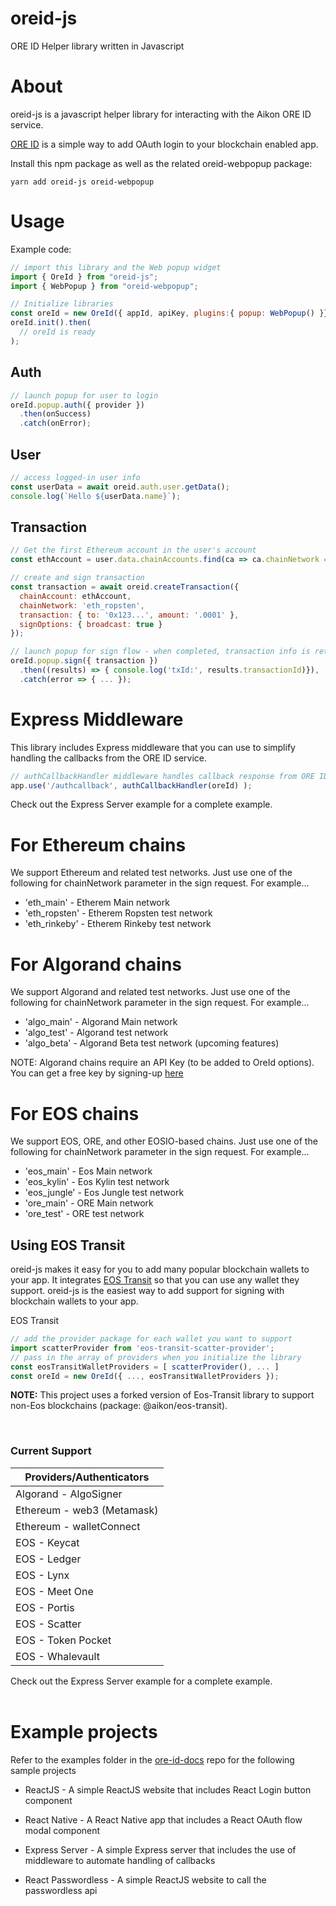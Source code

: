 # oreid-js

ORE ID Helper library written in Javascript

# About

oreid-js is a javascript helper library for interacting with the Aikon ORE ID service.

[ORE ID](https://github.com/api-market/ore-id-docs) is a simple way to add OAuth login to your blockchain enabled app.

Install this npm package as well as the related oreid-webpopup package:

```
yarn add oreid-js oreid-webpopup

```

# Usage

Example code:

```javascript
// import this library and the Web popup widget
import { OreId } from "oreid-js";
import { WebPopup } from "oreid-webpopup";
```

```javascript
// Initialize libraries
const oreId = new OreId({ appId, apiKey, plugins:{ popup: WebPopup() }});
oreId.init().then(
  // oreId is ready
);
```

## Auth
```javascript
// launch popup for user to login
oreId.popup.auth({ provider })
  .then(onSuccess)
  .catch(onError);
```
## User
```javascript
// access logged-in user info
const userData = await oreid.auth.user.getData();
console.log(`Hello ${userData.name}`);
```

## Transaction
```javascript
// Get the first Ethereum account in the user's account
const ethAccount = user.data.chainAccounts.find(ca => ca.chainNetwork === 'eth_ropsten');

// create and sign transaction
const transaction = await oreid.createTransaction({
  chainAccount: ethAccount,
  chainNetwork: 'eth_ropsten',
  transaction: { to: '0x123...', amount: '.0001' },
  signOptions: { broadcast: true }
});

// launch popup for sign flow - when completed, transaction info is returned
oreId.popup.sign({ transaction })
  .then((results) => { console.log('txId:', results.transactionId)}),
  .catch(error => { ... });

```

# Express Middleware

This library includes Express middleware that you can use to simplify handling the callbacks from the ORE ID service.

```javascript
// authCallbackHandler middleware handles callback response from ORE ID and extracts results
app.use('/authcallback', authCallbackHandler(oreId) );
```

Check out the Express Server example for a complete example.

# For Ethereum chains

We support Ethereum and related test networks. Just use one of the following for chainNetwork parameter in the sign request. For example...
  - 'eth_main' - Etherem Main network
  - 'eth_ropsten' - Etherem Ropsten test network
  - 'eth_rinkeby' - Etherem Rinkeby test network

# For Algorand chains

We support Algorand and related test networks. Just use one of the following for chainNetwork parameter in the sign request. For example...
  - 'algo_main' - Algorand Main network
  - 'algo_test' - Algorand test network
  - 'algo_beta' - Algorand Beta test network (upcoming features)

NOTE: Algorand chains require an API Key (to be added to OreId options). You can get a free key by signing-up [here](https://www.purestake.com/technology/algorand-api/)

# For EOS chains

We support EOS, ORE, and other EOSIO-based chains. Just use one of the following for chainNetwork parameter in the sign request. For example...
  - 'eos_main' - Eos Main network
  - 'eos_kylin' - Eos Kylin test network
  - 'eos_jungle' - Eos Jungle test network
  - 'ore_main' - ORE Main network
  - 'ore_test' - ORE test network

## Using EOS Transit

oreid-js makes it easy for you to add many popular blockchain wallets to your app. It integrates [EOS Transit](https://github.com/eosnewyork/eos-transit) so that you can use any wallet they support. oreid-js is the easiest way to add support for signing with blockchain wallets to your app.

EOS Transit
```javascript
// add the provider package for each wallet you want to support
import scatterProvider from 'eos-transit-scatter-provider';
// pass in the array of providers when you initialize the library
const eosTransitWalletProviders = [ scatterProvider(), ... ]
const oreId = new OreId({ ..., eosTransitWalletProviders });
```

**NOTE:** This project uses a forked version of Eos-Transit library to support non-Eos blockchains (package: @aikon/eos-transit).

<br>

### Current Support
| Providers/Authenticators   |
| -------------------------- |
| Algorand - AlgoSigner      |
| Ethereum - web3 (Metamask) |
| Ethereum - walletConnect   |
| EOS - Keycat               |
| EOS - Ledger               |
| EOS - Lynx                 |
| EOS - Meet One             |
| EOS - Portis               |
| EOS - Scatter              |
| EOS - Token Pocket         |
| EOS - Whalevault           |

Check out the Express Server example for a complete example.
<br><br>

# Example projects

Refer to the examples folder in the [ore-id-docs](https://github.com/API-market/ore-id-docs) repo for the following sample projects

- ReactJS - A simple ReactJS website that includes React Login button component

- React Native - A React Native app that includes a React OAuth flow modal component

- Express Server - A simple Express server that includes the use of middleware to automate handling of callbacks

- React Passwordless - A simple ReactJS website to call the passwordless api
